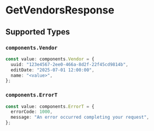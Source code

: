 # GetVendorsResponse


## Supported Types

### `components.Vendor`

```typescript
const value: components.Vendor = {
  uuid: "123e4567-2ee0-466a-8d2f-22f45cd9814b",
  editDate: "2025-07-01 12:00:00",
  name: "<value>",
};
```

### `components.ErrorT`

```typescript
const value: components.ErrorT = {
  errorCode: 1000,
  message: "An error occurred completing your request",
};
```


